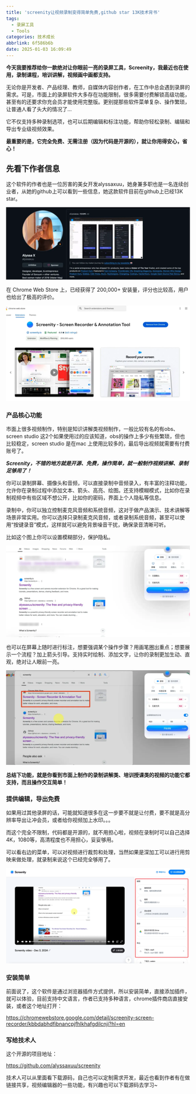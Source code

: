 ```yaml
---
title: 'screenity让视频录制变得简单免费,github star 13K技术背书'
tags:
  - 录屏工具
  - Tools
categories: 技术成长
abbrlink: 6f586b6b
date: 2025-01-03 16:09:49
---
```


**今天我要推荐给你一款绝对让你眼前一亮的录屏工具，Screenity，我最近也在使用，录制课程，培训讲解，视频画中画都支持。**

无论你是开发者、产品经理、教师，自媒体内容创作者，在工作中总会遇到录屏的需求。可是，市面上的录屏软件大多存在功能限制，很多需要付费解锁高级功能，甚至有的还要求你充会员才能使用完整版。更别提那些软件菜单复杂、操作繁琐，让普通人看了头大的情况了...

它不仅支持多种录制选项，也可以后期编辑和标注功能，帮助你轻松录制、编辑和导出专业级视频效果。

**最重要的是，它完全免费、无需注册（因为代码是开源的），就让你用得安心，省心！**

 

## 先看下作者信息

这个软件的作者也是一位厉害的美女开发alyssaxuu，她身兼多职也是一名连续创业者，从她的github上可以看到一些信息，她这款软件目前在github上已经13K star。

![图片](https://raw.githubusercontent.com/zhulg/allpic/master/640-20250103161356949)

在 Chrome Web Store 上，已经获得了 200,000+ 安装量，评分也比较高，用户也给出了极高的评价。

![图片](https://raw.githubusercontent.com/zhulg/allpic/master/640-20250103161435793)



### 产品核心功能

市面上很多视频制作，特别是知识讲解类视频制作，一般比较有名的有obs、screen studio 这2个如果使用过的应该知道，obs的操作上多少有些繁琐，但也比较稳定，screen studio 是在mac 上使用比较多的，最后导出视频就需要有付费账号了。

***Screenity，不错的地方就是开源、免费，操作简单，就一般制作视频讲解、录制足够用了！***

你可以录制屏幕、摄像头和音频，可以直接录制中音频录入，有丰富的注释功能，允许你在录制过程中添加文本、箭头、高亮、绘图。还支持模糊模式，比如你在录制视频中有些区域不想公开，比如你的密码，界面上个人隐私等信息。

录制中，你可以独立控制麦克风音频和系统音频，这对于做产品演示、技术讲解等场景非常实用。你可以选择只录制麦克风音频，或者录制系统音频，甚至可以使用“按键录音”模式，这样就可以避免背景噪音干扰，确保录音清晰可听。

比如这个图上你可以设置模糊部分，保护隐私。

![图片](https://raw.githubusercontent.com/zhulg/allpic/master/640-20250103161423107)

也可以在屏幕上随时进行标注，想要强调某个操作步骤？用画笔圈出重点；想要展示一个流程？加上箭头引导。支持实时绘制、添加文字，让你的录制更加生动、直观，绝对让人眼前一亮。

![图片](https://raw.githubusercontent.com/zhulg/allpic/master/640-20250103161358140)

**总结下功能，就是你看到市面上制作的录制讲解类、培训授课类的视频的功能它都支持，而且操作交互简单！**



### 提供编辑，导出免费 

如果用过其他录屏的话，可能就知道很多在这一步要不就是让付费，要不就是高分辨率导出让冲会员，或者给你视频加上水印。。。

而这个完全不限制，代码都是开源的，就不用担心啦，视频在录制时可以自己选择4K，1080等，高清程度也不用担心，妥妥够用。

可以看右边的菜单，可以对视频进行裁剪和处理，当然如果是深加工可以进行用剪映来做处理，就录制来说这个已经完全够用了。

![图片](https://raw.githubusercontent.com/zhulg/allpic/master/640-20250103161358474.png)



### 安装简单

前面说了，这个软件是通过浏览器插件方式提供，所以安装简单，直接添加插件，就可以体验，目前支持中文语言，作者已支持多种语言，chrome插件商店直接安装，或者这个地址打开：

https://chromewebstore.google.com/detail/screenity-screen-recorder/kbbdabhdfibnancpjfhlkhafgdilcnji?hl=en



### 写给技术人

这个开源的项目地址：

https://github.com/alyssaxuu/screenity 

技术人可以从里面看下载源码，自己也可以定制需求开发，最近也看到作者有在做链接共享，视频编辑器的一些功能，有兴趣也可以下载源码去学习~
